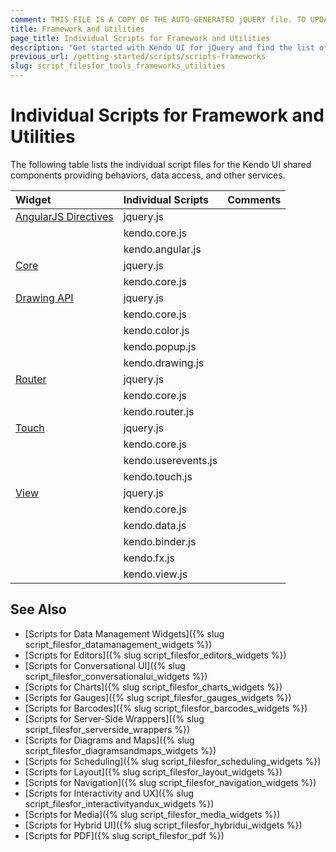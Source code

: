 ```yaml
---
comment: THIS FILE IS A COPY OF THE AUTO-GENERATED jQUERY file. TO UPDATE THE CONTENT, COPY THE NEW DEPENDENCIES FROM THE RELEVANT jQUERY FILE.
title: Framework and Utilities
page_title: Individual Scripts for Framework and Utilities
description: "Get started with Kendo UI for jQuery and find the list of required script files for the Kendo UI Framework and Utilities"
previous_url: /getting-started/scripts/scripts-frameworks
slug: script_filesfor_tools_frameworks_utilities
---
```


# Individual Scripts for Framework and Utilities

The following table lists the individual script files for the Kendo UI shared components providing behaviors, data access, and other services.&nbsp;&nbsp;

| Widget | Individual Scripts | Comments |
| :---   | :---         | :---     |
| [AngularJS Directives](https://docs.telerik.com/kendo-ui/AngularJS/introduction) | jquery.js | |
| | kendo.core.js | |
| | kendo.angular.js | |
| [Core](https://github.com/telerik/kendo-ui-core) | jquery.js | |
| | kendo.core.js | |
| [Drawing API](https://demos.telerik.com/kendo-ui/drawing/index) | jquery.js | |
| | kendo.core.js | |
| | kendo.color.js | |
| | kendo.popup.js | |
| | kendo.drawing.js | |
| [Router](https://demos.telerik.com/kendo-ui/spa/index) | jquery.js | |
| | kendo.core.js | |
| | kendo.router.js | |
| [Touch](https://demos.telerik.com/kendo-ui/m/index#touchevents/mobile) | jquery.js | |
| | kendo.core.js | |
| | kendo.userevents.js | |
| | kendo.touch.js | |
| [View](https://demos.telerik.com/kendo-ui/m/index#mobile-view/index) | jquery.js | |
| | kendo.core.js | |
| | kendo.data.js | |
| | kendo.binder.js | |
| | kendo.fx.js | |
| | kendo.view.js | |

## See Also

+ [Scripts for Data Management Widgets]({% slug script_filesfor_datamanagement_widgets %})
+ [Scripts for Editors]({% slug script_filesfor_editors_widgets %})
+ [Scripts for Conversational UI]({% slug script_filesfor_conversationalui_widgets %})
+ [Scripts for Charts]({% slug script_filesfor_charts_widgets %})
+ [Scripts for Gauges]({% slug script_filesfor_gauges_widgets %})
+ [Scripts for Barcodes]({% slug script_filesfor_barcodes_widgets %})
+ [Scripts for Server-Side Wrappers]({% slug script_filesfor_serverside_wrappers %})
+ [Scripts for Diagrams and Maps]({% slug script_filesfor_diagramsandmaps_widgets %})
+ [Scripts for Scheduling]({% slug script_filesfor_scheduling_widgets %})
+ [Scripts for Layout]({% slug script_filesfor_layout_widgets %})
+ [Scripts for Navigation]({% slug script_filesfor_navigation_widgets %})
+ [Scripts for Interactivity and UX]({% slug script_filesfor_interactivityandux_widgets %})
+ [Scripts for Media]({% slug script_filesfor_media_widgets %})
+ [Scripts for Hybrid UI]({% slug script_filesfor_hybridui_widgets %})
+ [Scripts for PDF]({% slug script_filesfor_pdf %})

